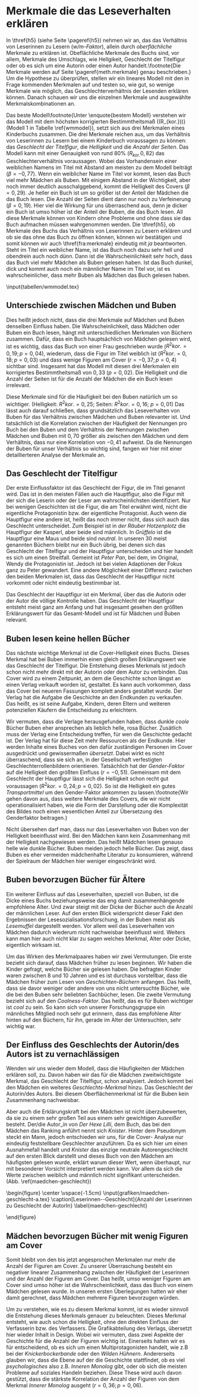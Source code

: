 Merkmale die das Leseverhalten erklären
=======================================









<!-- 
Kinder 10--11 Jahre
Orientierung  Bekanntn: 8,24,46,22 | 32
Buchumschlag: 19,49,19,14 | 68
Altersangabe: 5,46,32,16  | 51
Autorin/Autor: 13,28,31,28  | 42
Serie: 46,27,11,16 |  83

Umschlag
Altersangabe
Autrin/Autor
Bekannte

 -->



 In \thref{h5} (siehe Seite \pageref{h5}) nehmen wir an, das das Verhältnis von Leserinnen zu Lesern (*w/m-Faktor*), allein durch *oberflächliche* Merkmale zu erklären ist.
 Obeflächliche Merkmale des Buchs sind, vor allem, Merkmale des Umschlags, wie Hellgikeit, Geschlecht der Titelfigur oder ob es sich um eine Autorin oder einen Autor handelt.\footnote{Die Merkmale werden auf Seite \pageref{meth.merkmale} genau beschrieben.} 
 Um die Hypothese zu überprüfen, stellen wir ein lineares Modell mit den in Frage kommenden Merkmalen auf und testen so, wie gut, so wenige Merkmale wie möglich, das Geschlechterverhältnis der Lesenden erklären können.
  Danach schauen wir uns die einzelnen Merkmale und ausgewählte Merkmalskombinationen an.


Das beste Modell\footnote{Unter \enquote{bestem Modell} verstehen wir das Modell mit dem höchsten korrigierten Bestimmtheitsmaß (\(R_{kor.}\))} (Modell 1 in Tabelle \ref{wmmodel}), setzt sich aus drei Merkmalen eines Kinderbuchs zusammen. 
Die drei Merkmale reichen aus, um das Verhältnis von Leserinnen zu Lesern bei einem Kinderbuch voraussagen zu können: das *Geschlecht der Titelfigur*, die *Helligkeit* und die *Anzahl der Seiten*.
Das Modell kann mit einer Genauigkeit von rund 80% ($R_{kor.}0{,}82$) das Geschlechterverhältnis voraussagen.
Wobei das Vorhandensein einer weiblichen Namens im Titel mit Abstand am meisten zu dem Modell beiträgt ($\beta=-0{,}77$).
Wenn ein weiblicher Name im Titel vor kommt, lesen das Buch viel mehr Mädchen als Buben.
Mit einigem Abstand in der Wichtigkeit, aber noch immer deutlich ausschalggebend, kommt die Helligkeit des Covers  ($\beta=0{,}29$).
Je heller ein Buch ist um so größer ist der Anteil der Mädchen die das Buch lesen.
Die Anzahl der Seiten dient dann nur noch zu Verfeinerung ($\beta=0{,}19$).
Hier viel die Wirkung für uns überraschend aus, denn je dicker ein Buch ist umso höher ist der Anteil der Buben, die das Buch lesen.
All diese Merkmale können von Kindern ohne Probleme und ohne dass sie das Buch aufmachen müssen wahrgenommen werden.
Die \thref{h5}, ob Merkmale des Buchs das Verhältnis von Leserinnen zu Lesern erklären und ob sie das ohne das Buch zu öffnen können, können wir bestätigen und somit können wir auch \thref{fra:merkmale} eindeutig mit *ja* beantworten.
Steht im Titel ein weiblicher Name, ist das Buch noch dazu sehr hell und obendrein auch noch dünn.
Dann ist die Wahrscheinlichkeit sehr hoch, dass das Buch viel mehr Mädchen als Buben gelesen haben.
Ist das Buch dunkel, dick und kommt auch noch ein männlicher Name im Titel vor, ist es wahrscheinlicher, dass mehr Buben als Mädchen das Buch gelesen haben.

\input{tabellen/wmmodel.tex}

Unterschiede zwischen Mädchen und Buben
---------------------------------------






Dies heißt jedoch nicht, dass die drei Merkmale auf Mädchen und Buben denselben Einfluss haben.
Die Wahrscheinlichkeit, dass Mädchen oder Buben ein Buch lesen, hängt mit unterschiedlichen Merkmalen von Büchern zusammen.
Dafür, dass ein Buch hauptsächlich von Mädchen gelesen wird, ist es wichtig, dass das Buch von einer Frau geschrieben wurde ($R^2  \scriptstyle kor.\textstyle =0{,}19; p=0{,}04$), wiederum, dass die Figur im Titel weiblich ist ($R^{2}\scriptstyle kor.\textstyle  =0{,}18; p=0{,}03$) und dass wenige Figuren am Cover ($r=-0{,}37; p=0{,}4$) sichtbar sind.
Insgesamt hat das Modell mit diesen drei Merkmalen ein korrigiertes Bestimmtheitsmaß von $0{,}33$ ($p=0{,}02$).
Die Helligkeit und die Anzahl der Seiten ist für die Anzahl der Mädchen die ein Buch lesen irrelevant.

Diese Merkmale sind für die Häufigkeit bei den Buben natürlich um so wichtiger. (Helligkeit: $R^2 \scriptstyle kor.\textstyle  =0{,}25$; Seiten: $R^2 \scriptstyle kor.\textstyle  =0{,}16$; $p=0{,}01$)
Das lässt auch darauf schließen, dass grundsätzlich das Leseverhalten von Buben für das Verhältnis zwischen Mädchen und Buben relevanter ist.
Und tatsächlich ist die Korrelation zwischen der Häufigkeit der Nennungen pro Buch bei den Buben und dem Verhältnis der Nennungen zwischen Mädchen und Buben mit $0{,}70$ größer als zwischen den Mädchen und dem Verhältnis, dass nur eine Korrelation von $-0{,}41$ aufweist.
Da die Nennungen der Buben für unser Verhältnis so wichtig sind, fangen wir hier mit einer detaillierteren Analyse der Merkmale an.

Das Geschlecht der Titelfigur
----------------------------

Der erste Einflussfaktor ist das Geschlecht der Figur, die im Titel genannt wird. Das ist in den meisten Fällen auch die Hauptfigur, also die Figur mit der sich die Leserin oder der Leser am wahrscheinlichsten identifiziert.
Nur bei wenigen Geschichten ist die Figur, die am Titel erwähnt wird, nicht die eigentliche Protagonistin bzw. der eigentliche Protagonist. Auch wenn die Hauptfigur eine andere ist, heißt  das noch immer nicht, dass sich auch das Geschlecht unterscheidet. Zum Beispiel ist in *der Räuber Hotzenplotz* die Hauptfigur der Kasperl, aber beide sind männlich. In *Grüffelo* ist die Hauptfigur eine Maus und beide sind *neutral*.
In unseren 30 meist genannten Büchern bleibt nur ein Buch übrig, bei denen sich das Geschlecht der Titelfigur und der Hauptfigur unterscheiden und hier handelt es sich um einen Streitfall.
Gemeint ist *Peter Pan*, bei dem, im Original, Wendy die Protagonistin ist. Jedoch ist bei vielen Adaptionen der Fokus ganz zu Peter gewandert.
Eine andere Möglichkeit einer Differenz zwischen den beiden Merkmalen ist, dass das Geschlecht der Hauptfigur nicht vorkommt oder nicht eindeutig bestimmbar ist.

Das Geschlecht der Hauptfigur ist ein Merkmal, über das die Autorin oder der Autor die völlige Kontrolle haben.
Das Geschlecht der Hauptfigur entsteht meist ganz am Anfang und hat insgesamt gesehen den größten Erklärungswert für das Gesamt-Modell und ist für Mädchen und Buben relevant.

Buben lesen keine hellen Bücher
-------------------------------

Das nächste wichtige Merkmal ist die Cover-Helligkeit eines Buchs.
Dieses Merkmal hat bei Buben immerhin einen gleich großen Erklärungswert wie das Geschlecht der Titelfigur.
Die Entstehung dieses Merkmals ist jedoch schon nicht mehr direkt mit der Autorin oder dem Autor zu verbinden.
Das Cover wird zu einem Zeitpunkt, an dem die Geschichte schon längst an einen Verlag verkauft worden ist, gestaltet.
Es kann auch vorkommen, dass das Cover bei neueren Fassungen komplett anders gestaltet wurde.
Der Verlag hat die Aufgabe die Geschichte an den Endkunden zu verkaufen.
Das heißt, es ist seine Aufgabe, Kindern, deren Eltern und weiteren potenziellen Käufern die Entscheidung zu erleichtern.

Wir vermuten, dass die Verlage herausgefunden haben, dass dunkle *coole* Bücher Buben eher ansprechen als lieblich helle, rosa Bücher.
Zusätlich muss der Verlag eine Entscheidung treffen, für wen die Geschichte gedacht ist.
Der Verlag hat für diese Zeit mehr Ressourcen als der Endkunde.
Hier werden Inhalte eines Buches von den dafür zuständigen Personen im Cover ausgedrückt und gewissermaßen *übersetzt*. Dabei wirkt es nicht überraschend, dass sie sich an, in der Gesellschaft verfestigten Geschlechterrollenbildern orientieren.
Tatsächlich hat der *Gender-Faktor* auf die Helligkeit den größten Einfluss ($r=-0{,}51$). Gemeinsam mit dem Geschlecht der Hauptfigur lässt sich die Helligkeit schon recht gut voraussagen ($R^2 \scriptstyle kor.\textstyle  =0{,}24; p=0{,}02$).
So ist die Helligkeit ein gutes *Transportmittel* um den Gender-Faktor ankommen zu lassen.\footnote{Wir gehen davon aus, dass weitere Merkmale des Covers, die wir nicht operationalisiert haben, wie die Form der Darstellung oder die Komplexität des Bildes noch einen wesentlichen Anteil zur Übersetzung des Genderfaktor beitragen.}

Nicht übersehen darf man, dass nur das Leseverhalten von Buben von der Helligkeit beeinflusst wird. Bei den Mädchen kann kein Zusammenhang mit der Helligkeit nachgewiesen werden.
Das heißt Mädchen lesen genauso helle wie dunkle Bücher.
Buben meiden jedoch helle Bücher.
Das zeigt, dass Buben es eher vermeiden mädchenhafte Literatur zu konsumieren, während der Spielraum der Mädchen hier weniger eingeschränkt wird.

Buben bevorzugen Bücher für Ältere
----------------------------------

Ein weiterer Einfluss auf das Leseverhalten, speziell von Buben, ist die Dicke eines Buchs beziehungsweise das eng damit zusammenhängende empfohlene Alter.
Und zwar steigt mit der Dicke der Bücher auch die Anzahl der männlichen Leser.
Auf den ersten Blick widerspricht dieser Fakt den Ergebnissen der Lesesozialisationsforschung, in der Buben meist als *Lesemuffel* dargestellt werden.
Vor allem weil das Leseverhalten von Mädchen dadurch wiederum nicht nachweisbar beeinflusst wird.
Weiters kann man hier auch nicht klar zu sagen welches Merkmal, Alter oder Dicke, eigentlich wirksam ist.

Um das Wirken des Merkmalpaares haben wir zwei Vermutungen.
Die erste bezieht sich darauf, dass Mädchen früher zu lesen beginnen. Wir haben die Kinder gefragt, welche Bücher sie gelesen haben. Die befragten Kinder waren zwischen 8 und 10 Jahren und es ist durchaus vorstellbar, dass die Mädchen früher zum Lesen von *Geschichten-Büchern* anfangen. Das heißt, dass sie davor weniger oder andere von uns nicht untersuchte Bücher, wie die bei den Buben sehr beliebten Sachbücher, lesen.
Die zweite Vermutung bezieht sich auf den *Coolness-Faktor*.
Das heißt, das es für Buben wichtiger ist *cool* zu sein.
So kann sich von unserer Forschungsgruppe ein männliches Mitglied noch sehr gut erinnern, dass das empfohlene Alter hinten auf den Büchern, für ihn, gerade im Alter der Untersuchten, sehr wichtig war.

Der Einfluss des Geschlechts der Autorin/des Autors ist zu vernachlässigen
----------------------------------------------------------------

Wenden wir uns wieder dem Modell, dass die Häufigkeiten der Mädchen erklären soll, zu.
Davon haben wir das für die Mädchen zweitwichtigste Merkmal, das Geschlecht der Titelfigur, schon analysiert.
Jedoch kommt bei den Mädchen ein weiteres *Geschlechts-Merkmal* hinzu. Das Geschlecht der Autorin/des Autors.
Bei diesem Oberflächenmerkmal ist für die Buben kein Zusammenhang nachweisbar.

Aber auch die Erklärungskraft bei den Mädchen ist nicht überzubewerten, da sie zu einem sehr großen Teil aus einem sehr gewichtigen *Ausreißer* besteht.
Der/die Autor_in von *Der Hexe Lilli*, dem Buch, das bei den Mädchen das Ranking anführt nennt sich *Knister*. Hinter dem Pseudonym steckt ein Mann, jedoch entschieden wir uns, für die Cover- Analyse nur eindeutig feststellbare Geschlechter anzuführen.
Da es sich hier um einen Ausnahmefall handelt und *Knister* das einzige neutrale Autorengeschlecht auf den ersten Blick darstellt und dieses Buch von den Mädchen am häufigsten gelesen wurde, erklärt warum dieser Wert, wenn überhaupt, nur mit besonderer Vorsicht interpretiert werden kann.
Vor allem da sich die Werte zwischen weiblich und männlich nicht signifikant unterscheiden. (Abb. \ref{maedchen-geschlecht})

\begin{figure}
\center
  \vspace{-1.5cm}
\input{grafiken/maedchen-geschlecht-a.tex}
  \caption[Leserinnen--Geschlecht]{Anzahl der Leserinnen zu Geschlecht der AutorIn}
  \label{maedchen-geschlecht}

\end{figure}

Mädchen bevorzugen Bücher mit wenig Figuren am Cover
----------------------------------------------------

Somit bleibt von den bis jetzt angesprochen Merkmalen nur mehr die Anzahl der Figuren am Cover.
Zu unserer Überraschung besteht ein negativer linearer Zusammenhang zwischen der Häufigkeit der Leserinnen und der Anzahl der Figuren am Cover.
Das heißt, umso weniger Figuren am Cover sind umso höher ist die Wahrscheinlichkeit, dass das Buch von einem Mädchen gelesen wurde.
In unseren ersten Überlegungen hatten wir eher damit gerechnet, dass Mädchen mehrere Figuren bevorzugen würden.

Um zu verstehen, wie es zu diesem Merkmal kommt, ist es wieder sinnvoll die Entstehung dieses Merkmals genauer zu beleuchten.
Dieses Merkmal entsteht, wie auch schon die Helligkeit, ohne den direkten Einfluss der Verfasserin bzw. des Verfassers.
Die Grafikabteilung des Verlags, übersetzt hier wieder Inhalt in Design.
Wobei wir vermuten, dass zwei Aspekte der Geschichte für die Anzahl der Figuren wichtig ist.
Einerseits halten wir es für entscheidend, ob es sich um einen Multiprotagonisten handelt, wie z.B bei der *Knickerbockerbande* oder den *Wilden Hühnern*.
Andererseits glauben wir, dass die Ebene auf der die Geschichte stattfindet, ob es viel *psychologisches* also z.B. *Inneren Monolog* gibt, oder ob sich die meisten Probleme auf soziales Handeln beziehen.
Diese These wird auch davon gestützt, dass die stärkste Korrelation der Anzahl der Figuren von dem Merkmal *Innerer Monolog* ausgeht ($r=0{,}36; p=0{,}06$).







